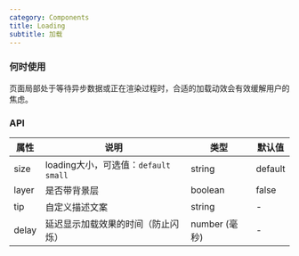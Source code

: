 ```yaml
---
category: Components
title: Loading 
subtitle: 加载
---
```


### 何时使用
页面局部处于等待异步数据或正在渲染过程时，合适的加载动效会有效缓解用户的焦虑。


### API
| 属性 | 说明 | 类型 | 默认值 |
| --- | --- | --- | --- |
| size | loading大小，可选值：`default` `small`| string | default |
| layer | 是否带背景层 | boolean | false |
| tip | 自定义描述文案 | string | - |
| delay | 延迟显示加载效果的时间（防止闪烁） | number (毫秒) | - |
